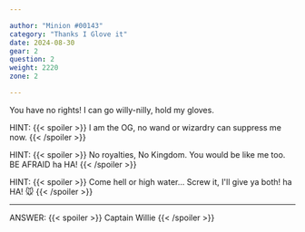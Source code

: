 ```yaml
---

author: "Minion #00143"
category: "Thanks I Glove it"
date: 2024-08-30
gear: 2
question: 2
weight: 2220
zone: 2

---
```


You have no rights! I can go willy-nilly, hold my gloves.

HINT: {{< spoiler >}} I am the OG, no wand or wizardry can suppress me now. {{< /spoiler >}}

HINT: {{< spoiler >}} No royalties, No Kingdom. You would be like me too. BE AFRAID ha HA! {{< /spoiler >}}

HINT: {{< spoiler >}} Come hell or high water... Screw it, I'll give ya both! ha HA! 🐭 {{< /spoiler >}}

---

ANSWER: {{< spoiler >}} Captain Willie {{< /spoiler >}}


